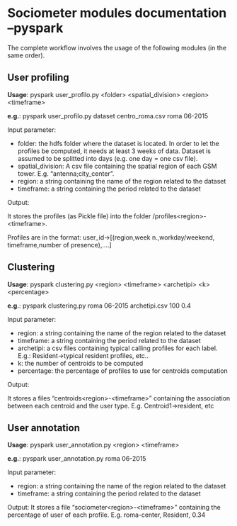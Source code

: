 # Sociometer modules documentation –pyspark

The complete workflow involves the usage of the following modules (in the same order). 

## User profiling

**Usage**: pyspark user_profilo.py \<folder\> \<spatial_division\> \<region\> \<timeframe\>

**e.g.**: pyspark user_profilo.py dataset centro_roma.csv roma 06-2015

Input parameter:
- folder: the hdfs folder where the dataset is located. In order to let the profiles be computed, it needs at least 3 weeks of data. Dataset is assumed to be splitted into days (e.g. one day = one csv file).
- spatial_division: A csv file containing the spatial region of each GSM tower. E.g. “antenna;city_center”.
- region: a string containing the name of the region related to the dataset
- timeframe: a string containing the period related to the dataset

Output:

It stores the profiles (as Pickle file) into the folder /profiles\<region\>-\<timeframe\>.

Profiles are in the format: user_id->[(region,week n.,workday/weekend, timeframe,number of presence),….]

## Clustering 

**Usage**: pyspark clustering.py \<region\> \<timeframe\> \<archetipi\> \<k\> \<percentage\>

**e.g.**: pyspark clustering.py roma 06-2015 archetipi.csv 100 0.4

Input parameter:
- region: a string containing the name of the region related to the dataset
- timeframe: a string containing the period related to the dataset
- archetipi: a csv files containing typical calling profiles for each label. E.g.: Resident->typical resident profiles, etc..
- k: the number of centroids to be computed
- percentage: the percentage of profiles to use for centroids computation

Output:

It stores a files “centroids\<region\>-\<timeframe\>” containing the association between each centroid and the user type. E.g. Centroid1->resident, etc

## User annotation

**Usage**: pyspark user_annotation.py \<region\> \<timeframe\>

**e.g.**: pyspark user_annotation.py roma 06-2015

Input parameter:

- region: a string containing the name of the region related to the dataset
- timeframe: a string containing the period related to the dataset

Output:
It stores a file “sociometer\<region\>-\<timeframe\>” containing the percentage of user of each profile.
E.g.  roma-center, Resident, 0.34

